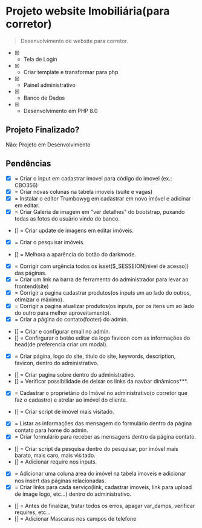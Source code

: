 # Projeto website Imobiliária(para corretor)
> Desenvolvimento de website para corretor.
- [x] - Tela de Login
- [x] - Criar template e transformar para php
- [X] - Painel administrativo
- [X] - Banco de Dados
- [X] - Desenvolvimento em PHP 8.0


## Projeto Finalizado?
Não: Projeto em Desenvolvimento             



## Pendências
- [x] =  Criar o input em cadastrar imovel para código do imovel (ex.: CBO356)
- [x] =  Criar novas colunas  na tabela imoveis (suite e vagas)
- [x] =  Instalar o editor Trumbowyg em cadastrar em novo imóvel e adicinar em editar.
- [x] =  Criar Galeria de imagem em "ver detalhes" do bootstrap,  puxando todas as fotos do usuário vindo do banco.
- [] =  Criar update de imagens em editar imóveis.
- [x] =  Criar o pesquisar imóveis.
- [] =  Melhora a aparência do botão do darkmode.
- [x] =  Corrigir com urgência todos os isset($_SESSEION[nivel de acesso]) das páginas.
- [x] =  Criar um link na barra de ferramento do administrador para levar ao frontend(site)
- [x] =  Corrigir a pagina cadastrar produtos(os inputs um ao lado do outros, otimizar o máximo).
- [x] =  Corrigir a pagina atualizar produtos(os inputs, por os itens um ao lado do outro para melhor aproveitamento).
- [x] =  Criar a página do contato(footer) do admin.
- [] =  Criar e configurar email no admin.
- [] =  Confirgurar o botão editar da logo favicon com as informações do head(de preferencia criar um modal).
- [x] =  Criar página, logo do site,  titulo do site, keywords, description, favicon, dentro do administrativo.
- [] =  Criar pagina sobre dentro do administrativo.
- [] =  Verificar possibilidade de deixar os links da navbar dinâmicos***.
- [x] =  Cadastrar o proprietário do Imóvel no administrativo(o corretor que faz o cadastro) e atrelar ao imóvel do cliente.
- [] =  Criar script de imóvel mais visitado.
- [x] =  Listar as informações das mensagem do formulário dentro da página contato para home do admin.
- [x] =  Criar formulário para receber as mensagens dentro da página contato.
- [] =  Criar script da pesquisa dentro do pesquisar, por imóvel mais barato, mais caro, mais visitado.
- [] =  Adicionar require nos inputs.
- [x] =  Adicionar uma coluna area do imóvel na tabela imoveis e adicionar nos insert das páginas relacionadas.
- [x] =  Criar links para cada serviço(link, cadastrar imoveis, link para upload de image logo, etc...) dentro do administrativo.
- [] =  Antes de finalizar, tratar todos os erros, apagar var_damps, verificar requires, etc...
- [] =  Adicionar Mascaras nos campos de telefone



